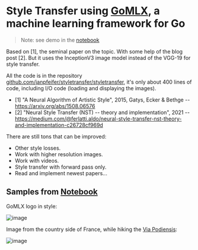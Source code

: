 # Style Transfer using [GoMLX](github.com/gomlx/gomlx), a machine learning framework for Go

> Note: see demo in the [notebook](https://github.com/janpfeifer/styletransfer/blob/main/demo.ipynb)

Based on [1], the seminal paper on the topic. With some help of the blog post [2]. But it uses the InceptionV3 image model instead of the VGG-19 for style transfer.

All the code is in the repository [github.com/janpfeifer/styletransfer/styletransfer](https://github.com/janpfeifer/styletransfer/styletransfer),
it's only about 400 lines of code, including I/O code (loading and displaying the images).

* [1] "A Neural Algorithm of Artistic Style", 2015, Gatys, Ecker & Bethge -- https://arxiv.org/abs/1508.06576
* [2] "Neural Style Transfer (NST) -- theory and implementation", 2021 -- https://medium.com/@ferlatti.aldo/neural-style-transfer-nst-theory-and-implementation-c26728cf969d

There are still tons that can be improved:

* Other style losses.
* Work with higher resolution images.
* Work with videos.
* Style transfer with forward pass only.
* Read and implement newest papers...

## Samples from [Notebook](https://github.com/janpfeifer/styletransfer/blob/main/demo.ipynb)

GoMLX logo in style:

![image](https://github.com/user-attachments/assets/5d6ed0b0-7226-459d-af4a-7486482c6d7b)

Image from the country side of France, while hiking the [Via Podiensis](https://en.wikipedia.org/wiki/Via_Podiensis):

![image](https://github.com/user-attachments/assets/4800fd8b-e297-4dbd-bec9-13291d758225)
